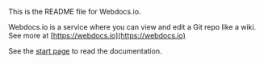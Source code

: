 This is the README file for Webdocs.io.

Webdocs.io is a service where you can view and edit a Git repo like a wiki.  
See more at [https://webdocs.io](https://webdocs.io)	

See the [start page](index.md) to read the documentation.